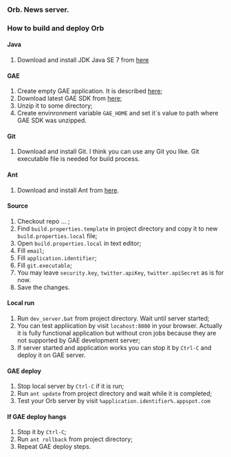 ### Orb. News server.
### How to build and deploy Orb
#### Java
1. Download and install JDK Java SE 7 from [here](http://www.oracle.com/technetwork/java/javase/downloads/jdk7-downloads-1880260.html)
 
#### GAE
1. Create empty GAE application. It is described [here](https://sites.google.com/site/gdevelopercodelabs/app-engine/creating-your-app-engine-account);
2. Download latest GAE SDK from [here](https://developers.google.com/appengine/downloads#Google_App_Engine_SDK_for_Java);
3. Unzip it to some directory;
3. Create envinronment variable `GAE_HOME` and set it`s value to path where GAE SDK was unzipped.

#### Git 
1. Download and install Git. I think you can use any Git you like. Git executable file is needed for build process.

#### Ant 
1. Download and install Ant from [here](http://ant.apache.org/bindownload.cgi).

#### Source
1. Checkout repo ... ;
2. Find `build.properties.template` in project directory and copy it to new `build.properties.local` file;
3. Open `build.properties.local` in text editor;
4. Fill `email`;
5. Fill `application.identifier`;
6. Fill `git.executable`;
7. You may leave `security.key`, `twitter.apiKey`,  `twitter.apiSecret` as is for now.
7. Save the changes.

#### Local run
1. Run `dev_server.bat` from project directory. Wait until server started;
2. You can test appliication by visit `locahost:8080` in your browser. Actually it is fully functional application but without cron jobs because they are not supported by GAE development server;
3. If server started and application works you can stop it by `Ctrl-C` and deploy it on GAE server.

#### GAE deploy
1. Stop local server by `Ctrl-C` if it is run;
2. Run `ant update` from project directory and wait while it is completed;
3. Test your Orb server by visit `%application.identifier%.appspot.com`

#### If GAE deploy hangs
1. Stop it by `Ctrl-C`;
2. Run `ant rollback` from project directory;
3. Repeat GAE deploy steps.


